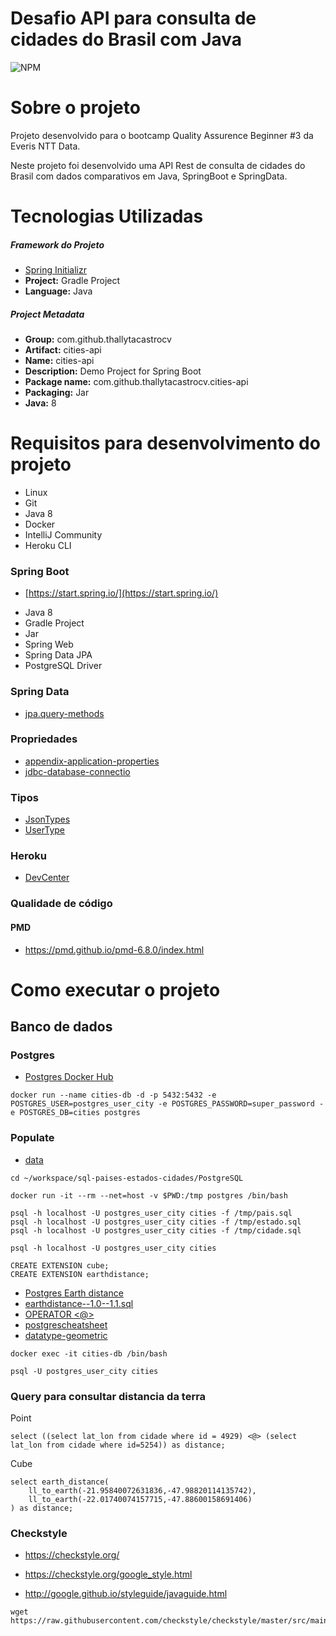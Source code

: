 # Desafio API para consulta de cidades do Brasil com Java
![NPM](https://img.shields.io/npm/l/react)

# Sobre o projeto
Projeto desenvolvido para o bootcamp Quality Assurence Beginner #3 da Everis NTT Data.

Neste projeto foi desenvolvido uma API Rest de consulta de cidades do Brasil com dados comparativos em Java, SpringBoot e SpringData.

# Tecnologias Utilizadas

##### Framework do Projeto
- [Spring Initializr](https://start.spring.io/ "Spring Initializr")
- **Project:** Gradle Project
- **Language:** Java

##### Project Metadata
- **Group:** com.github.thallytacastrocv
- **Artifact:** cities-api
- **Name:** cities-api
- **Description:** Demo Project for Spring Boot
- **Package name:** com.github.thallytacastrocv.cities-api
- **Packaging:** Jar
- **Java:** 8

# Requisitos para desenvolvimento do projeto

* Linux
* Git
* Java 8
* Docker
* IntelliJ Community
* Heroku CLI


### Spring Boot

* [https://start.spring.io/](https://start.spring.io/)

+ Java 8
+ Gradle Project
+ Jar
+ Spring Web
+ Spring Data JPA
+ PostgreSQL Driver

### Spring Data

* [jpa.query-methods](https://docs.spring.io/spring-data/jpa/docs/current/reference/html/#jpa.query-methods)

### Propriedades

* [appendix-application-properties](https://docs.spring.io/spring-boot/docs/current/reference/html/appendix-application-properties.html)
* [jdbc-database-connectio](https://www.codejava.net/java-se/jdbc/jdbc-database-connection-url-for-common-databases)

### Tipos

* [JsonTypes](https://github.com/vladmihalcea/hibernate-types)
* [UserType](https://docs.jboss.org/hibernate/orm/3.5/api/org/hibernate/usertype/UserType.html)

### Heroku

* [DevCenter](https://devcenter.heroku.com/articles/getting-started-with-gradle-on-heroku)

### Qualidade de código

#### PMD

+ https://pmd.github.io/pmd-6.8.0/index.html

# Como executar o projeto

## Banco de dados

### Postgres

* [Postgres Docker Hub](https://hub.docker.com/_/postgres)

```shell script
docker run --name cities-db -d -p 5432:5432 -e POSTGRES_USER=postgres_user_city -e POSTGRES_PASSWORD=super_password -e POSTGRES_DB=cities postgres
```

### Populate

* [data](https://github.com/chinnonsantos/sql-paises-estados-cidades/tree/master/PostgreSQL)

```shell script
cd ~/workspace/sql-paises-estados-cidades/PostgreSQL

docker run -it --rm --net=host -v $PWD:/tmp postgres /bin/bash

psql -h localhost -U postgres_user_city cities -f /tmp/pais.sql
psql -h localhost -U postgres_user_city cities -f /tmp/estado.sql
psql -h localhost -U postgres_user_city cities -f /tmp/cidade.sql

psql -h localhost -U postgres_user_city cities

CREATE EXTENSION cube; 
CREATE EXTENSION earthdistance;
```

* [Postgres Earth distance](https://www.postgresql.org/docs/current/earthdistance.html)
* [earthdistance--1.0--1.1.sql](https://github.com/postgres/postgres/blob/master/contrib/earthdistance/earthdistance--1.0--1.1.sql)
* [OPERATOR <@>](https://github.com/postgres/postgres/blob/master/contrib/earthdistance/earthdistance--1.1.sql)
* [postgrescheatsheet](https://postgrescheatsheet.com/#/tables)
* [datatype-geometric](https://www.postgresql.org/docs/current/datatype-geometric.html)


```shell script
docker exec -it cities-db /bin/bash

psql -U postgres_user_city cities
```

### Query para consultar distancia da terra

Point
```roomsql
select ((select lat_lon from cidade where id = 4929) <@> (select lat_lon from cidade where id=5254)) as distance;
```

Cube
```roomsql
select earth_distance(
    ll_to_earth(-21.95840072631836,-47.98820114135742), 
    ll_to_earth(-22.01740074157715,-47.88600158691406)
) as distance;
```



### Checkstyle

+ https://checkstyle.org/

+ https://checkstyle.org/google_style.html

+ http://google.github.io/styleguide/javaguide.html

```shell script
wget https://raw.githubusercontent.com/checkstyle/checkstyle/master/src/main/resources/google_checks.xml
```
